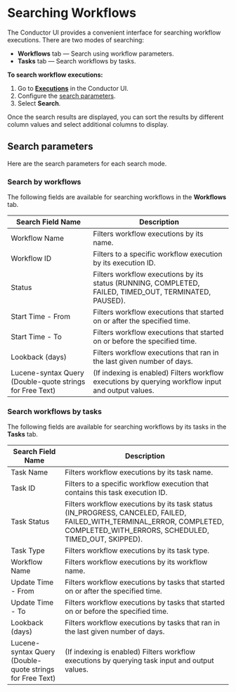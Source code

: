 # Searching Workflows

The Conductor UI provides a convenient interface for searching workflow executions. There are two modes of searching:

* **Workflows** tab — Search using workflow parameters.
* **Tasks** tab — Search workflows by tasks.

**To search workflow executions:**

1. Go to **[Executions](http://localhost:8127/executions)** in the Conductor UI.
2. Configure the [search parameters](#search-parameters).
3. Select **Search**.

Once the search results are displayed, you can sort the results by different column values and select additional columns to display.


## Search parameters

Here are the search parameters for each search mode.

### Search by workflows
The following fields are available for searching workflows in the **Workflows** tab.

| Search Field Name | Description                                                                                             |
|-------------------|---------------------------------------------------------------------------------------------------------|
| Workflow Name     | Filters workflow executions by its name.                                   |
| Workflow ID       | Filters to a specific workflow execution by its execution ID.                                               |
| Status            | Filters workflow executions by its status (RUNNING, COMPLETED, FAILED, TIMED_OUT, TERMINATED, PAUSED).      |
| Start Time - From | Filters workflow executions that started on or after the specified time.                          |
| Start Time - To   | Filters workflow executions that started on or before the specified time.                         |
| Lookback (days)   | Filters workflow executions that ran in the last given number of days.                            |
| Lucene-syntax Query (Double-quote strings for Free Text)  | (If indexing is enabled) Filters workflow executions by querying workflow input and output values. |


### Search workflows by tasks

The following fields are available for searching workflows by its tasks in the **Tasks** tab.

| Search Field Name  | Description                                                                                                  |
|--------------------|--------------------------------------------------------------------------------------------------------------|
| Task Name  | Filters workflow executions by its task name.                                        |
| Task ID    | Filters to a specific workflow execution that contains this task execution ID.                                |
| Task Status | Filters workflow executions by its task status (IN_PROGRESS, CANCELED, FAILED, FAILED_WITH_TERMINAL_ERROR, COMPLETED, COMPLETED_WITH_ERRORS, SCHEDULED, TIMED_OUT, SKIPPED).  |
| Task Type  | Filters workflow executions by its task type. |
| Workflow Name | Filters workflow executions by its workflow name.       |
| Update Time - From   | Filters workflow executions by tasks that started on or after the specified time.                         |
| Update Time - To   | Filters workflow executions by tasks that started on or before the specified time.                         |
| Lookback (days)   | Filters workflow executions by tasks that ran in the last given number of days.                          |
| Lucene-syntax Query (Double-quote strings for Free Text) | (If indexing is enabled) Filters workflow executions by querying task input and output values. |


